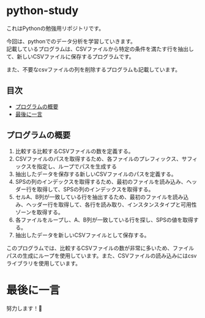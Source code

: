 # python-study<!-- omit in toc -->
これはPythonの勉強用リポジトリです。

今回は、pythonでのデータ分析を学習していきます。  
記載しているプログラムは、CSVファイルから特定の条件を満たす行を抽出して、新しいCSVファイルに保存するプログラムです。

また、不要なcsvファイルの列を削除するプログラムも記載しています。

## 目次<!-- omit in toc -->
- [プログラムの概要](#プログラムの概要)
- [最後に一言](#最後に一言)

## プログラムの概要<!-- omit in toc -->
1. 比較する比較するCSVファイルの数を定義する。
2. CSVファイルのパスを取得するため、各ファイルのプレフィックス、サフィックスを指定し、ループでパスを生成する
3. 抽出したデータを保存する新しいCSVファイルのパスを定義する。
4. SPSの列のインデックスを取得するため、最初のファイルを読み込み、ヘッダー行を取得して、SPSの列のインデックスを取得する。
5. セルA、B列が一致している行を抽出するため、最初のファイルを読み込み、ヘッダー行を取得して、各行を読み取り、インスタンスタイプと可用性ゾーンを取得する。
6. 各ファイルをループし、A、B列が一致している行を探し、SPSの値を取得する。
7. 抽出したデータを新しいCSVファイルとして保存する。

このプログラムでは、比較するCSVファイルの数が非常に多いため、ファイルパスの生成にループを使用しています。また、CSVファイルの読み込みにはcsvライブラリを使用しています。

# 最後に一言<!-- omit in toc -->
努力します！💪